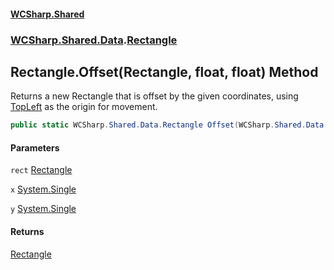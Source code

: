 #### [WCSharp\.Shared](README.md 'README')
### [WCSharp\.Shared\.Data](WCSharp.Shared.Data.md 'WCSharp\.Shared\.Data').[Rectangle](WCSharp.Shared.Data.Rectangle.md 'WCSharp\.Shared\.Data\.Rectangle')

## Rectangle\.Offset\(Rectangle, float, float\) Method

Returns a new Rectangle that is offset by the given coordinates, using [TopLeft](WCSharp.Shared.Data.Rectangle.TopLeft.md 'WCSharp\.Shared\.Data\.Rectangle\.TopLeft') as the origin for movement\.

```csharp
public static WCSharp.Shared.Data.Rectangle Offset(WCSharp.Shared.Data.Rectangle rect, float x, float y);
```
#### Parameters

<a name='WCSharp.Shared.Data.Rectangle.Offset(WCSharp.Shared.Data.Rectangle,float,float).rect'></a>

`rect` [Rectangle](WCSharp.Shared.Data.Rectangle.md 'WCSharp\.Shared\.Data\.Rectangle')

<a name='WCSharp.Shared.Data.Rectangle.Offset(WCSharp.Shared.Data.Rectangle,float,float).x'></a>

`x` [System\.Single](https://learn.microsoft.com/en-us/dotnet/api/system.single 'System\.Single')

<a name='WCSharp.Shared.Data.Rectangle.Offset(WCSharp.Shared.Data.Rectangle,float,float).y'></a>

`y` [System\.Single](https://learn.microsoft.com/en-us/dotnet/api/system.single 'System\.Single')

#### Returns
[Rectangle](WCSharp.Shared.Data.Rectangle.md 'WCSharp\.Shared\.Data\.Rectangle')